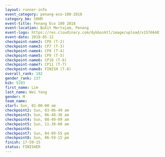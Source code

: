 ```yaml
--- 
layout: runner-info 
event_category: penang-eco-100-2018 
category_km: 50KM 
event-title: Penang Eco 100 2018 
event-location: Bukit Mertajam, Penang 
event-logo: https://res.cloudinary.com/dykbosktl/image/upload/v1576648106/Logo/Logo_lovxhg.jpg 
event-date: 2018-05-12 
checkpoint-name2: CP6 (T-2) 
checkpoint-name3: CP7 (T-3) 
checkpoint-name4: CP8 (T-4) 
checkpoint-name5: CP9 (T-5) 
checkpoint-name6: CP10 (T-6) 
checkpoint-name7: CP11 (T-7) 
checkpoint-name8: FINISH (T-8) 
overall_rank: 182
gender_rank: 137
bib: 5293
first_name: Lim
last_name: Wei Yang
gender: M
team_name: 
start: Sun, 01-00-00 am
checkpoint2: Sun, 03-06-49 am
checkpoint3: Sun, 06-48-36 am
checkpoint4: Sun, 08-49-09 am
checkpoint5: Sun, 11-30-08 am
checkpoint6: 
checkpoint7: Sun, 04-09-55 pm
checkpoint8: Sun, 06-59-15 pm
finish: 17-59-15
status: FINISHER
--- 
```

